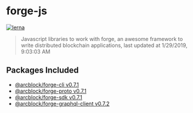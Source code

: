 # forge-js

[![lerna](https://img.shields.io/badge/maintained%20with-lerna-cc00ff.svg)](https://lernajs.io/)

> Javascript libraries to work with forge, an awesome framework to write distributed blockchain applications, last updated at 1/29/2019, 9:03:03 AM

## Packages Included

- [@arcblock/forge-cli v0.7.1](./packages/forge-cli)
- [@arcblock/forge-proto v0.7.1](./packages/forge-proto)
- [@arcblock/forge-sdk v0.7.1](./packages/forge-sdk)
- [@arcblock/forge-graphql-client v0.7.2](./packages/graphql-client)


